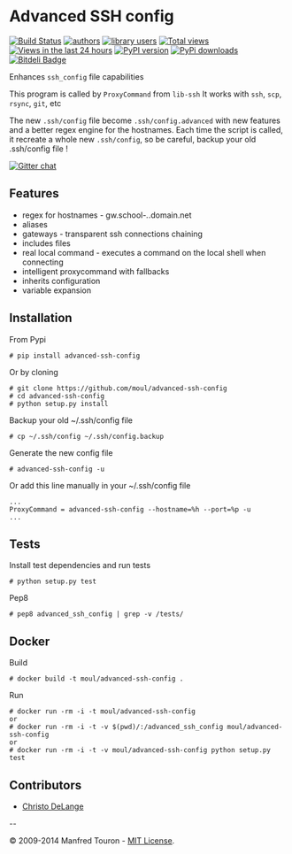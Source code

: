 Advanced SSH config
===================

[![Build Status](https://travis-ci.org/moul/advanced-ssh-config.png?branch=develop)](https://travis-ci.org/moul/advanced-ssh-config)
[![authors](https://sourcegraph.com/api/repos/github.com/moul/advanced-ssh-config/badges/authors.png)](https://sourcegraph.com/github.com/moul/advanced-ssh-config)
[![library users](https://sourcegraph.com/api/repos/github.com/moul/advanced-ssh-config/badges/library-users.png)](https://sourcegraph.com/github.com/moul/advanced-ssh-config)
[![Total views](https://sourcegraph.com/api/repos/github.com/moul/advanced-ssh-config/counters/views.png)](https://sourcegraph.com/github.com/moul/advanced-ssh-config)
[![Views in the last 24 hours](https://sourcegraph.com/api/repos/github.com/moul/advanced-ssh-config/counters/views-24h.png)](https://sourcegraph.com/github.com/moul/advanced-ssh-config)
[![PyPI version](https://badge.fury.io/py/advanced-ssh-config.png)](http://badge.fury.io/py/advanced-ssh-config)
[![PyPi downloads](https://pypip.in/d/advanced-ssh-config/badge.png)](https://crate.io/packages/advanced-ssh-config/)
[![Bitdeli Badge](https://d2weczhvl823v0.cloudfront.net/moul/advanced-ssh-config/trend.png)](https://bitdeli.com/free "Bitdeli Badge")


Enhances `ssh_config` file capabilities

This program is called by `ProxyCommand` from `lib-ssh`
It works with `ssh`, `scp`, `rsync`, `git`, etc

The new `.ssh/config` file become `.ssh/config.advanced` with new features and a better regex engine for the hostnames.
Each time the script is called, it recreate a whole new `.ssh/config`, so be careful, backup your old .ssh/config file !

[![Gitter chat](https://badges.gitter.im/moul/advanced-ssh-config.png)](https://gitter.im/moul/advanced-ssh-config)

Features
--------

- regex for hostnames - gw.school-*.*.domain.net
- aliases
- gateways - transparent ssh connections chaining
- includes files
- real local command - executes a command on the local shell when connecting
- intelligent proxycommand with fallbacks
- inherits configuration
- variable expansion

Installation
------------

From Pypi

    # pip install advanced-ssh-config

Or by cloning

    # git clone https://github.com/moul/advanced-ssh-config
    # cd advanced-ssh-config
    # python setup.py install

Backup your old ~/.ssh/config file

    # cp ~/.ssh/config ~/.ssh/config.backup

Generate the new config file

    # advanced-ssh-config -u

Or add this line manually in your ~/.ssh/config file

    ...
    ProxyCommand = advanced-ssh-config --hostname=%h --port=%p -u
    ...

Tests
-----

Install test dependencies and run tests

    # python setup.py test
    
Pep8

    # pep8 advanced_ssh_config | grep -v /tests/

Docker
------

Build

    # docker build -t moul/advanced-ssh-config .

Run

    # docker run -rm -i -t moul/advanced-ssh-config
    or
    # docker run -rm -i -t -v $(pwd)/:/advanced_ssh_config moul/advanced-ssh-config
    or
    # docker run -rm -i -t -v moul/advanced-ssh-config python setup.py test

Contributors
------------

- [Christo DeLange](https://github.com/dldinternet)

--

© 2009-2014 Manfred Touron - [MIT License](https://github.com/moul/advanced-ssh-config/blob/master/License.txt).
